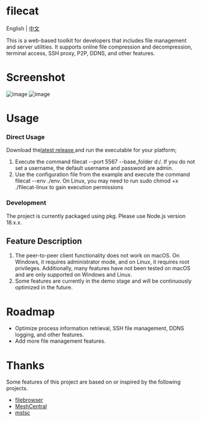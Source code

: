 # filecat
English | [中文](./doc/ZH_README.md)

This is a web-based toolkit for developers that includes file management and server utilities. It supports online file compression and decompression, terminal access, SSH proxy, P2P, DDNS, and other features.
# Screenshot
![image](https://github.com/user-attachments/assets/37ffe3bf-19b9-4da0-9eaf-deb3d0a4d034)
![image](https://github.com/user-attachments/assets/12df7c32-7bde-4c5c-80e4-eedb57c18de9)

# Usage
### Direct Usage
Download the[latest release ](https://github.com/xiaobaidadada/filecat/releases)
and run the executable for your platform;
1. Execute the command filecat --port 5567 --base_folder d:/. If you do not set a username, the default username and password are admin.
2. Use the configuration file from the example and execute the command filecat --env ./env. On Linux, you may need to run sudo chmod +x ./filecat-linux to gain execution permissions
### Development
The project is currently packaged using pkg. Please use Node.js version 18.x.x.

## Feature Description
1. The peer-to-peer client functionality does not work on macOS. On Windows, it requires administrator mode, and on Linux, it requires root privileges. Additionally, many features have not been tested on macOS and are only supported on Windows and Linux.
2. Some features are currently in the demo stage and will be continuously optimized in the future.
# Roadmap
- Optimize process information retrieval, SSH file management, DDNS logging, and other features.
- Add more file management features.

# Thanks
Some features of this project are based on or inspired by the following projects.
- [filebrowser](https://github.com/filebrowser/filebrowser)
- [MeshCentral](https://github.com/Ylianst/MeshCentral)
- [mstsc](https://github.com/citronneur/mstsc.js)

